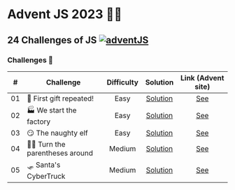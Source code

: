 # Advent JS 2023 🎄🎁

## 24 Challenges of JS [![adventJS](https://img.shields.io/badge/AdventJS-000?style=flat-square&logo=JavaScript&logoColor=FFE800)](https://adventjs.dev)

### Challenges 🎯

|  #  |         Challenge        |     Difficulty      |     Solution    |     Link (Advent site)      |
| --  |     -----------------    | :-----------------: | :-------------: | :-------------------------: |
| 01  | 🎁 First gift repeated! |         Easy        |  [Solution](/Challenge%201) | [See](https://adventjs.dev/en/challenges/2023/1) |
| 02  | 🏭 We start the factory | Easy | [Solution](/Challenge%202) | [See](https://adventjs.dev/en/challenges/2023/2) |
| 03  | 😏 The naughty elf | Easy | [Solution](/Challenge%203) | [See](https://adventjs.dev/en/challenges/2023/3) |
| 04  | 😵‍💫 Turn the parentheses around | Medium | [Solution](/Challenge%204/) | [See](https://adventjs.dev/en/challenges/2023/4) |
| 05  | 🛷 Santa's CyberTruck | Medium | [Solution](/Challenge%205/) | [See](https://adventjs.dev/en/challenges/2023/5) |